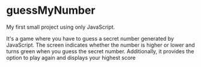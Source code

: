 # guessMyNumber

My first small project using only JavaScript.

It's a game where you have to guess a secret number generated by JavaScript.
The screen indicates whether the number is higher or lower and turns green when you guess the secret number.
Additionally, it provides the option to play again and displays your highest score
